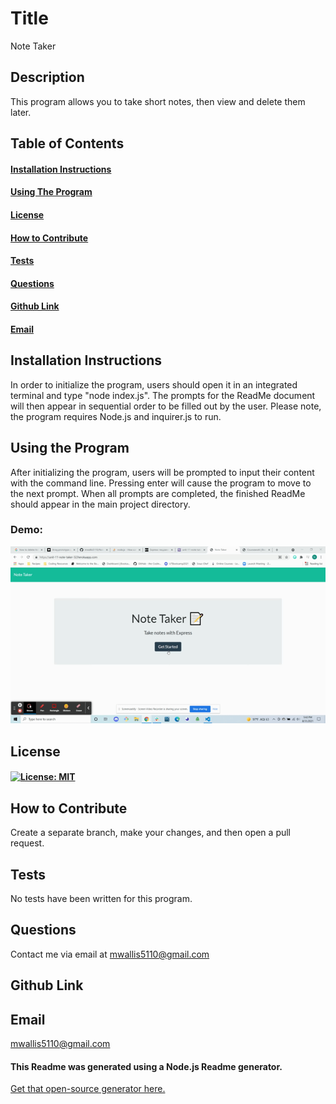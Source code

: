 
# Title 
Note Taker

## Description 
This program allows you to take short notes, then view and delete them later.

## Table of Contents
#### [Installation Instructions](#installation-instructions)<br>
#### [Using The Program](#using-the-program)<br>
#### [License](#license)<br>
#### [How to Contribute](#how-to-contribute)<br>
#### [Tests](#tests)<br>
#### [Questions](#questions)<br>
#### [Github Link](#github-link)<br>
#### [Email](#email)<br>

## Installation Instructions
In order to initialize the program, users should open it in an integrated terminal and type "node index.js". The prompts for the ReadMe document will then appear in sequential order to be filled out by the user. Please note, the program requires Node.js and inquirer.js to run.

## Using the Program
After initializing the program, users will be prompted to input their content with the command line. Pressing enter will cause the program to move to the next prompt. When all prompts are completed, the finished ReadMe should appear in the main project directory.

### Demo:

![A demonstration gif of the program](Screencast_Demo.gif)

## License
#### [![License: MIT](https://img.shields.io/badge/License-MIT-yellow.svg)](https://opensource.org/licenses/MIT)

## How to Contribute
Create a separate branch, make your changes, and then open a pull request.

## Tests
No tests have been written for this program.

## Questions
Contact me via email at mwallis5110@gmail.com

## Github Link


## Email
mwallis5110@gmail.com
  


#### This Readme was generated using a Node.js Readme generator. 
[Get that open-source generator here.](git@github.com:mwallis5110/Readme_Generator_HW_09.git)
